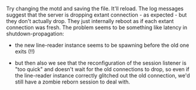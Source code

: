 Try changing the motd and saving the file. It'll reload. The log
messages suggest that the server is dropping extant connection - as
expected - but they don't actually drop. They just internally reboot
as if each extant connection was fresh. The problem seems to be
something like latency in shutdown-propagation:

 - the new line-reader instance seems to be spawning before the old one exits (!!)

 - but then also we see that the reconfiguration of the session
   listener is "too quick" and doesn't wait for the old connections to
   drop, so even if the line-reader instance correctly glitched out
   the old connection, we'd still have a zombie reborn session to deal
   with.
